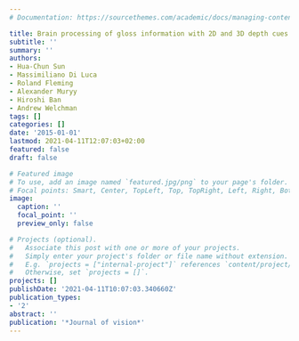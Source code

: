 ```yaml
---
# Documentation: https://sourcethemes.com/academic/docs/managing-content/

title: Brain processing of gloss information with 2D and 3D depth cues
subtitle: ''
summary: ''
authors:
- Hua-Chun Sun
- Massimiliano Di Luca
- Roland Fleming
- Alexander Muryy
- Hiroshi Ban
- Andrew Welchman
tags: []
categories: []
date: '2015-01-01'
lastmod: 2021-04-11T12:07:03+02:00
featured: false
draft: false

# Featured image
# To use, add an image named `featured.jpg/png` to your page's folder.
# Focal points: Smart, Center, TopLeft, Top, TopRight, Left, Right, BottomLeft, Bottom, BottomRight.
image:
  caption: ''
  focal_point: ''
  preview_only: false

# Projects (optional).
#   Associate this post with one or more of your projects.
#   Simply enter your project's folder or file name without extension.
#   E.g. `projects = ["internal-project"]` references `content/project/deep-learning/index.md`.
#   Otherwise, set `projects = []`.
projects: []
publishDate: '2021-04-11T10:07:03.340660Z'
publication_types:
- '2'
abstract: ''
publication: '*Journal of vision*'
---
```


